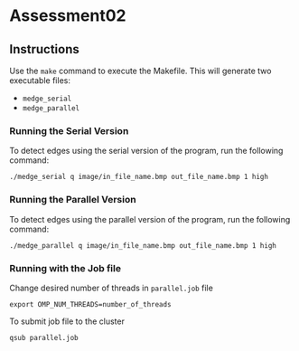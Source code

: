 # Assessment02

## Instructions

Use the `make` command to execute the Makefile. This will generate two executable files:

- `medge_serial`
- `medge_parallel`

### Running the Serial Version

To detect edges using the serial version of the program, run the following command:
```
./medge_serial q image/in_file_name.bmp out_file_name.bmp 1 high
```

### Running the Parallel Version

To detect edges using the parallel version of the program, run the following command:

```
./medge_parallel q image/in_file_name.bmp out_file_name.bmp 1 high
```

### Running with the Job file

Change desired number of threads in `parallel.job` file

```
export OMP_NUM_THREADS=number_of_threads
```

To submit job file to the cluster

```
qsub parallel.job
```
